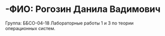 # -ФИО: Рогозин Данила Вадимович
Группа: ББСО-04-18
Лабораторные работы 1 и 3 по теории операционных систем.

